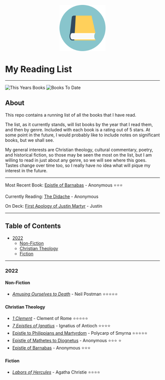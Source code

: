 <p align="center">
<img src="https://github.com/BallsyWalnuts/Reading-List/blob/6464db9c52925d6613aa8305de5c8f57ba380020/book-icon.png?raw=true" width="150" />
</p>

# My Reading List

---

![This Years Books](https://img.shields.io/badge/Books%20This%20Year-7-success)
![Books To Date](https://img.shields.io/badge/Total%20Books%20To%20Date-7-blue)

## About

This repo contains a running list of all the books that I have read.

The list, as it currently stands, will list books by the year that I read them, and then by genre. Included with each book is a rating out of 5 stars. At some point in the future, I would probably like to include notes on significant books, but we shall see.

My general interests are Christian theology, cultural commentary, poetry, and historical fiction, so those may be seen the most on the list, but I am willing to read in just about any genre, so we will see where this goes. Tastes change over time too, so I really have no idea what will pique my interest in the future. 

---

Most Recent Book: [Epistle of Barnabas](https://ccel.org/ccel/ignatius_antioch/epistle_of_barnabas/anf01) - Anonymous :star::star::star:

Currently Reading: [The Didache](https://ccel.org/ccel/lightfoot/fathers/fathers.ii.xii.html) - Anonymous

On Deck: [First Apology of Justin Martyr](https://ccel.org/ccel/justin_martyr/first_apology/anf01.viii.ii.html) - Justin

---

## Table of Contents

- [2022](#2022)
  - [Non-Fiction](#non-fiction)
  - [Christian Theology](#christian-theology)
  - [Fiction](#fiction)

---

### 2022

#### Non-Fiction

- [*Amusing Ourselves to Death*](https://www.amazon.com/Amusing-Ourselves-Death-Discourse-Business/dp/014303653X/ref=sr_1_1?keywords=amusing+ourselves+to+death&qid=1641675565&sprefix=amusing%2Caps%2C144&sr=8-1) - Neil Postman :star::star::star::star::star:

#### Christian Theology

- [*1 Clement*](https://ccel.org/ccel/clement_rome/first_epistle_to_the_corinthians/anf01.ii.ii.html) - Clement of Rome :star::star::star::star::star:
- [*7 Epistles of Ignatius*](https://ccel.org/ccel/ignatius_antioch/epistles_of_ignatius/anf01) - Ignatius of Antioch :star::star::star::star:
- [Epistle to Philippians and Martyrdom](https://ccel.org/ccel/polycarp/epistle_to_the_philippians/anf01) - Polycarp of Smyrna :star::star::star::star::star:
- [Epistle of Mathetes to Diognetus](https://ccel.org/ccel/schaff/anf01/anf01.iii.ii.html) - Anonymous :star::star::star: :star:
- [Epistle of Barnabas](https://ccel.org/ccel/ignatius_antioch/epistle_of_barnabas/anf01) - Anonymous :star::star::star:

#### Fiction

- [*Labors of Hercules*](https://www.amazon.com/Labors-Hercules-Hercule-Collection-Mysteries/dp/0062073982/ref=tmm_pap_swatch_0?_encoding=UTF8&qid=&sr=) - Agatha Christie :star::star::star::star:
